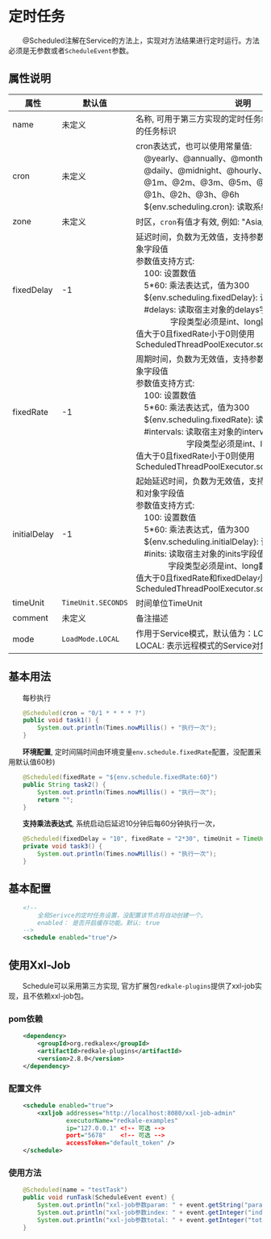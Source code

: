 # 定时任务
&emsp;&emsp;@Scheduled注解在Service的方法上，实现对方法结果进行定时运行。方法必须是无参数或者```ScheduleEvent```参数。

## 属性说明
|属性|默认值|说明|
| --- | --- | --- |
|name|未定义|名称, 可用于第三方实现的定时任务组件的key, 比如xxl-job的任务标识|
|cron|未定义|cron表达式，也可以使用常量值: <br> &emsp;@yearly、@annually、@monthly、@weekly、<br> &emsp;@daily、@midnight、@hourly、@minutely <br> &emsp;@1m、@2m、@3m、@5m、@10m、@15m、@30m <br> &emsp;@1h、@2h、@3h、@6h <br> &emsp;${env.scheduling.cron}: 读取系统配置项|
|zone|未定义|时区，```cron```有值才有效, 例如: "Asia/Shanghai"|
|fixedDelay|-1|延迟时间，负数为无效值，支持参数配置、乘法表达式和对象字段值 <br> 参数值支持方式:<br> &emsp;100: 设置数值 <br> &emsp;5*60: 乘法表达式，值为300 <br> &emsp;${env.scheduling.fixedDelay}: 读取系统配置项 <br> &emsp;#delays: 读取宿主对象的delays字段值作为值, <br> &emsp;&emsp;&emsp;&emsp; 字段类型必须是int、long数值类型 <br> 值大于0且fixedRate小于0则使用 ScheduledThreadPoolExecutor.scheduleWithFixedDelay |
|fixedRate|-1|周期时间，负数为无效值，支持参数配置、乘法表达式和对象字段值 <br> 参数值支持方式:<br> &emsp;100: 设置数值 <br> &emsp;5*60: 乘法表达式，值为300 <br> &emsp;${env.scheduling.fixedRate}: 读取系统配置项 <br> &emsp;#intervals: 读取宿主对象的intervals字段值作为值, <br> &emsp;&emsp;&emsp;&emsp;&emsp;&emsp; 字段类型必须是int、long数值类型 <br> 值大于0且fixedRate小于0则使用 ScheduledThreadPoolExecutor.scheduleAtFixedRate |
|initialDelay|-1|起始延迟时间，负数为无效值，支持参数配置、乘法表达式和对象字段值 <br> 参数值支持方式:<br> &emsp;100: 设置数值 <br> &emsp;5*60: 乘法表达式，值为300 <br> &emsp;${env.scheduling.initialDelay}: 读取系统配置项 <br> &emsp;#inits: 读取宿主对象的inits字段值作为值, <br> &emsp;&emsp;&emsp;&emsp;字段类型必须是int、long数值类型 <br> 值大于0且fixedRate和fixedDelay小于0则使用 ScheduledThreadPoolExecutor.schedule |
|timeUnit|```TimeUnit.SECONDS```|时间单位TimeUnit|
|comment|未定义|备注描述|
|mode|```LoadMode.LOCAL```|作用于Service模式，默认值为：LOCAL，<br> LOCAL: 表示远程模式的Service对象中的定时任务不起作用|

## 基本用法
&emsp;&emsp;每秒执行
```java
    @Scheduled(cron = "0/1 * * * * ?")
    public void task1() {
        System.out.println(Times.nowMillis() + "执行一次");
    }
```

&emsp;&emsp;<b>环境配置</b>, 定时间隔时间由环境变量```env.schedule.fixedRate```配置，没配置采用默认值60秒)
```java
    @Scheduled(fixedRate = "${env.schedule.fixedRate:60}")
    public String task2() {
        System.out.println(Times.nowMillis() + "执行一次");
        return "";
    }
```

&emsp;&emsp;<b>支持乘法表达式</b>, 系统启动后延迟10分钟后每60分钟执行一次，
```java
    @Scheduled(fixedDelay = "10", fixedRate = "2*30", timeUnit = TimeUnit.MINUTES)
    private void task3() {
        System.out.println(Times.nowMillis() + "执行一次");
    }
```

## 基本配置
```xml
    <!--
        全局Serivce的定时任务设置，没配置该节点将自动创建一个。
        enabled： 是否开启缓存功能。默认: true
    -->
    <schedule enabled="true"/>
```


## 使用Xxl-Job
&emsp;&emsp;Schedule可以采用第三方实现, 官方扩展包```redkale-plugins```提供了xxl-job实现，且不依赖xxl-job包。

### pom依赖
```xml
    <dependency>
        <groupId>org.redkalex</groupId>
        <artifactId>redkale-plugins</artifactId>
        <version>2.8.0</version>
    </dependency> 
```

### 配置文件
```xml
    <schedule enabled="true">    
        <xxljob addresses="http://localhost:8080/xxl-job-admin" 
                executorName="redkale-examples" 
                ip="127.0.0.1" <!-- 可选 -->
                port="5678"    <!-- 可选 -->
                accessToken="default_token" />
    </schedule>
```

### 使用方法
```java
    @Scheduled(name = "testTask")
    public void runTask(ScheduleEvent event) {
        System.out.println("xxl-job参数param: " + event.getString("param"));
        System.out.println("xxl-job参数index: " + event.getInteger("index"));
        System.out.println("xxl-job参数total: " + event.getInteger("total"));
    }
```